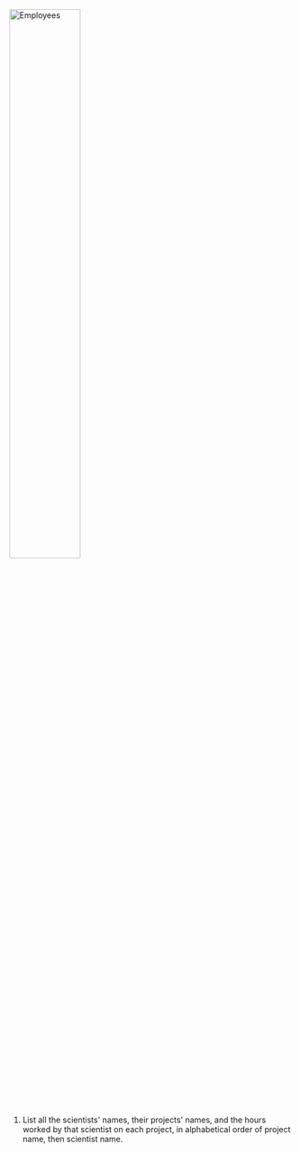 <img src="https://upload.wikimedia.org/wikipedia/commons/b/bb/Scientists-schema.png" alt="Employees" width="50%" class="center"/>

1. List all the scientists' names, their projects' names, and the hours worked by that scientist on each project, in alphabetical order of project name, then scientist name.

```sql

```